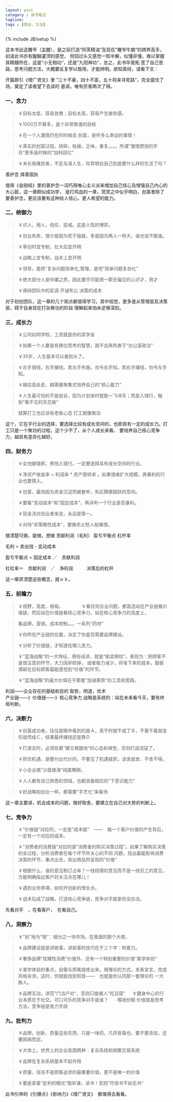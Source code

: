 ```yaml
---
layout: post
category : 读书笔记
tagline: 
tags : [商业，方法]
---
```

{% include JB/setup %}

这本书出这雕爷（孟醒），是之前打造“阿芙精油”及现在”雕爷牛腩“的跨界高手。初读此书亦有醍醐灌顶的感觉，
但回过头又感觉一知半解，似懂非懂，难以掌握其精髓所在，这是”小无相功“，还是”九阳神功“，总之，此书毕竟拓
宽了自己思路，思考问题方法，大概要反复学以致用，才能辨明。欲知真经，请看下文：

开篇即引《增广贤文》里 ”三十不豪，四十不富，五十将来寻死路“，完全震住了场，奠定了读者望下去读的
基调，唯有厉害两次了得。

### 一，念力
> ￥目标太低，容易怠倦；目标太高，容易产生挫败感。

> ￥1000万不算多，是个非常靠谱的目标

> ￥在一个人激情仍在的时候去 创富，是件多么幸运的事情！

> ￥真实的创富过程，琐碎，枯燥，乏味，重复。。。。所谓”激情燃烧的岁月“更多是时候的”加料回忆“

> ￥未长夜痛苦者，不足与语人生，你弄明白自己到底要什么样的生活了吗？

善护念 择善固执

  借用《金刚经》里的善护念一词巧用唯心主义派来增加自己信心及增强自己内心的大心脏，这一章颇似成功学，
是打鸡血的一章，冥冥之中似乎明白，创富者除了要善护念，更应该要有这种给人信心，更人希望的能力。

### 二，统御力
>  ￥识人，用人，信任，惩戒。这是人性的博弈。

> ￥创业失败，很少是因为死于独裁，多是因为两人一样大，谁也说不服谁。

> ￥草创时宜专制，壮大后宜开明

> ￥战略上宜专制，战术上宜开明

> ￥领导，是把”复杂问题简单化,管理，是吧”简单问题复杂化”

> ￥绝大部分人是中庸之质，因此要尽可能用一颗无偏见的心识才，用才

> ￥保持团队中的反调  开诚布公 决策的成本

  对于初创团队，这一章的几个观点都值得学习，其中视觉，更多是从管理层及决策层，碍于自身现在打杂聚功的阶段
理解起来怕未足够深刻。

### 三，成长力
> ￥公司如同学校，工资就是你的奖学金

> ￥如果一个人要是有换位思考的智慧，就不会再热衷于“办公室政治”

> ￥35岁，人生基本可以看到头了。

> ￥左手捐钱，右手赚钱。若左手布施，勿令右手知。若右手赚钱，勿令左手知。

> ￥越往高处走，越需要聚集式培养自己的“核心能力”

> ￥人生最可怕的不是低谷，因为计划来时就能一飞冲天；而是入错行，触到“看不见的天花板”

>  就算打工也应该有老板心态  打工就像聚功 

   这个，它在乎行业的选择，要选择比较有成长空间的，也即具有一定的成长力。打工只是一个聚功的过程，这个少不了，从个人成长来看，
要培养自己核心竞争力，越具有差异化越好。

### 四，财务力    
> ￥女怕嫁错郎，男怕入错行。一定要选择具有成长空间的行业。

> ￥净资产收益率 = 利润率 * 资产周转率 。如果很难扩大规模，再暴利的行业也要慎入。
     
> ￥创富，最怕因为资金沉淀而被套牢，失区腾挪跳跃的空间。
     
> ￥要看“变动成本”和“固定成本”，再评判一个行业是否暴利。
     
> ￥现金流对创业者来说，永远是第一。
     
> ￥对待“非策略性成本”，要像杀父愁人般痛恨。

搞清楚可做，能做，想做   贡献利润（毛利） 盈亏平衡点   杠杆率
         
毛利 = 卖出钱 - 变动成本

盈亏平衡点 = 固定成本 ／　贡献利润　

杠杠率＝　贡献利润　／　净利润　　　决策后的杠杆

这一章弄清楚这些概念，就ｏｋ。

### 五，前瞻力
 >  ￥视野，高度，格局。　　
　　
> ￥看任何企业问题，都首选站在产业链看价值链，然后站在价值链看核心竞争力，站在核心竞争力的高度上，
     
> 看品牌，营销，成本控制。。。一系列“药材”
     
> ￥你所在产业链的位置，决定了你是否需要品牌建设。
     
> ￥分析了价值链，才知道往哪儿发力。
     
> ￥“蓝海战略”的一大特征，用俗话讲，就是“偷梁换柱”。表现为：把顾客不是很注意的环节，大刀阔斧砍掉，
或者极力减少，将省下来的成本，狠狠滴砸在目标顾客最能感觉到“价值”的环节。
    
> ￥“蓝海战略“的最大价值在于那套”加减乘除“的工具和思路。

利润——企业存在的基础和目的
取势，明道，优术   
产业链——》价值链——》核心竞争力
战略是系统的：站在未来看今天，要有终局判断。


### 六，决断力
> ￥创富成功者，往往是眼中看到的是Ａ，真干时就干成了Ｂ，干着干着就变形居然成Ｃ，结果最终赚钱还是靠Ｄ
     
> ￥打游击时，必须存着”建立根据地“的心态和嗅觉，否则打成流寇了。
     
> ￥抓住机遇，是要付出代价的。不要见了机遇就抓，该舍就舍，不舍不得。
     
> ￥小企业搞”沙盘推演“纯属瞎掰。

> ￥人人都有自己熟悉的领域，也都具备相应的”下意识能力“
     
> ￥好战略和创业一样，都需要”手艺化“来看待

这一章主要讲，机会成本的问题，做好取舍，要建立在自己对大势的判断上。



### 七，竞争力
>  ￥”价值链“对应的，一定是”成本链“　——　每一个客户价值的产生背后，一定有一个对应的成本。
    
> ￥”消费者的消费链“对应的是”消费者的购买决策过程“。如果了解购买决策的全过程，分析消费者在每个环节所关心的不同
问题，找出最能影响消费决策的环节，重点出击，突出商品所呈现的”价值“
     
> ￥根据什么，谁的意见制订占率？一线经理的意见而不是一线员工的意见，方能明确指出客户的关注点在哪儿！
     
> ￥遇到业务停滞，如何开创新的增长点。
     
> ￥战术玩成了战略，打造核心竞争链，竞争对手就拿你没办法。

先看对手　，在看客户，　在看自己。

### 八，洞察力
>  ￥”划“地为”佬“：细分之一块市场，在里面的那个大佬。
   
> ￥品牌建设就是讲故事，讲故事的技巧在于三个字：附着力。
     
> ￥奢侈品牌”炫耀性消费“价值外，还有一个特别重要的价值”美学体验“
     
> ￥美学体验的重点，自傲与把美提炼出来，用理论的方式，发表宣言，完成风格诉求。这时，你就能找到知音——　也就是你认同那一套理论的
一大群人。
    
> ￥品牌互动，讲究”门当户对“，否则只能被人”吃豆腐“
　
> ￥健身中心的行业本质在于社交。可口可乐的竞争对手是谁？　　喉咙份额
     价值链是思考方法，竞争链是发力手段

### 九，批判力
 >  ＃品牌，创新，质量这些东西，只是一味药。凡药皆毒也，要不要添加，还要因病而定。
     
> ￥大体上，世界上的企业氛围两种：复杂系统和频繁交易系统
     
> ￥品牌在复杂系统基本不起作用
     
> ￥质量，往往不是顾客追求的最重要价值，更不是唯一的价值
     
> ￥要是拿着”批判的眼光“取听课，读书！否则”尽信书不如无书“


此书引申的《引爆点》《影响力》《增广贤文》　都值得去看看。










